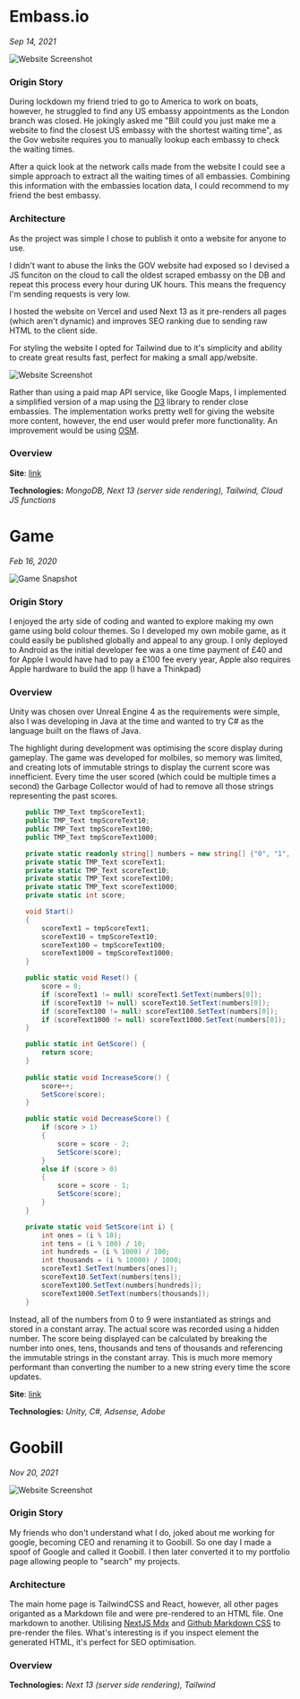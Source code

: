 # Embass.io

*Sep 14, 2021*

![Website Screenshot](/embass_snap.PNG)

### Origin Story

During lockdown my friend tried to go to America to work on boats, however, he struggled to find any US embassy appointments as the London branch was closed. He jokingly asked me "Bill could you just make me a website to find the closest US embassy with the shortest waiting time", as the Gov website requires you to manually lookup each embassy to check the waiting times.

After a quick look at the network calls made from the website I could see a simple approach to extract all the waiting times of all embassies. Combining this information with the embassies location data, I could recommend to my friend the best embassy.

### Architecture

As the project was simple I chose to publish it onto a website for anyone to use.

I didn't want to abuse the links the GOV website had exposed so I devised a JS funciton on the cloud to call the oldest scraped embassy on the DB and repeat this process every hour during UK hours. This means the frequency I'm sending requests is very low.

I hosted the website on Vercel and used Next 13 as it pre-renders all pages (which aren't dynamic) and improves SEO ranking due to sending raw HTML to the client side.

For styling the website I opted for Tailwind due to it's simplicity and ability to create great results fast, perfect for making a small app/website.

![Website Screenshot](/embass_map_snap.PNG)

Rather than using a paid map API service, like Google Maps, I implemented a simplified version of a map using the [D3](https://d3js.org/) library to render close embassies. The implementation works pretty well for giving the website more content, however, the end user would prefer more functionality. An improvement would be using [OSM](https://www.openstreetmap.org/).

### Overview

**Site**: [link](https://embass.io)

**Technologies:** *MongoDB, Next 13 (server side rendering), Tailwind, Cloud JS functions*

# Game

*Feb 16, 2020*

![Game Snapshot](/game_snap.png)

### Origin Story

I enjoyed the arty side of coding and wanted to explore making my own game using bold colour themes. So I developed my own mobile game, as it could easily be published globally and appeal to any group. I only deployed to Android as the initial developer fee was a one time payment of £40 and for Apple I would have had to pay a £100 fee every year, Apple also requires Apple hardware to build the app (I have a Thinkpad)

### Overview

Unity was chosen over Unreal Engine 4 as the requirements were simple, also I was developing in Java at the time and wanted to try C# as the language built on the flaws of Java.

The highlight during development was optimising the score display during gameplay. The game was developed for molbiles, so memory was limited, and creating lots of immutable strings to display the current score was innefficient. Every time the user scored (which could be multiple times a second) the Garbage Collector would of had to remove all those strings representing the past scores.

``` C#
    public TMP_Text tmpScoreText1;
    public TMP_Text tmpScoreText10;
    public TMP_Text tmpScoreText100;
    public TMP_Text tmpScoreText1000;

    private static readonly string[] numbers = new string[] {"0", "1", "2", "3", "4", "5", "6", "7", "8", "9"};
    private static TMP_Text scoreText1;
    private static TMP_Text scoreText10;
    private static TMP_Text scoreText100;
    private static TMP_Text scoreText1000;
    private static int score;

    void Start()
    {
        scoreText1 = tmpScoreText1;
        scoreText10 = tmpScoreText10;
        scoreText100 = tmpScoreText100;
        scoreText1000 = tmpScoreText1000;
    }

    public static void Reset() {
        score = 0;
        if (scoreText1 != null) scoreText1.SetText(numbers[0]);
        if (scoreText10 != null) scoreText10.SetText(numbers[0]);
        if (scoreText100 != null) scoreText100.SetText(numbers[0]);
        if (scoreText1000 != null) scoreText1000.SetText(numbers[0]);
    }

    public static int GetScore() {
        return score;
    }
    
    public static void IncreaseScore() {
        score++;
        SetScore(score);
    }

    public static void DecreaseScore() {
        if (score > 1)
        {
            score = score - 2;    
            SetScore(score);
        }
        else if (score > 0)
        {
            score = score - 1;    
            SetScore(score);
        }
    }

    private static void SetScore(int i) {
        int ones = (i % 10);
        int tens = (i % 100) / 10;
        int hundreds = (i % 1000) / 100;
        int thousands = (i % 10000) / 1000;
        scoreText1.SetText(numbers[ones]);
        scoreText10.SetText(numbers[tens]);
        scoreText100.SetText(numbers[hundreds]);
        scoreText1000.SetText(numbers[thousands]);
    }


```

Instead, all of the numbers from 0 to 9 were instantiated as strings and stored in a constant array. The actual score was recorded using a hidden number. The score being displayed can be calculated by breaking the number into ones, tens, thousands and tens of thousands and referencing the immutable strings in the constant array. This is much more memory performant than converting the number to a new string every time the score updates.

**Site**: [link](https://play.google.com/store/apps/details?id=com.underscorerocks.rocks)

**Technologies:** *Unity, C#, Adsense, Adobe*

# Goobill

*Nov 20, 2021*

![Website Screenshot](/goobill_snap.PNG)

### Origin Story

My friends who don't understand what I do, joked about me working for google, becoming CEO and renaming it to Goobill. So one day I made a spoof of Google and called it Goobill. I then later converted it to my portfolio page allowing people to "search" my projects. 

### Architecture

The main home page is TailwindCSS and React, however, all other pages origanted as a Markdown file and were pre-rendered to an HTML file. One markdown to another. Utilising [NextJS Mdx](https://nextjs.org/docs/pages/building-your-application/configuring/mdx) and [Github Markdown CSS](https://github.com/sindresorhus/github-markdown-css) to pre-render the files. What's interesting is if you inspect element the generated HTML, it's perfect for SEO optimisation.

### Overview

**Technologies:** *Next 13 (server side rendering), Tailwind*